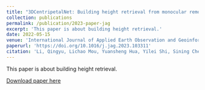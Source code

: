 ```yaml
---
title: "3DCentripetalNet: Building height retrieval from monocular remote sensing imagery"
collection: publications
permalink: /publication/2023-paper-jag
excerpt: 'This paper is about building height retrieval.'
date: 2022-05-15
venue: 'International Journal of Applied Earth Observation and Geoinformation'
paperurl: 'https://doi.org/10.1016/j.jag.2023.103311'
citation: 'Li, Qingyu, Lichao Mou, Yuansheng Hua, Yilei Shi, Sining Chen, Yao Sun and Xiao Xiang Zhu. "3DCentripetalNet: Building height retrieval from monocular remote sensing imagery." International Journal of Applied Earth Observation and Geoinformation 120 (2023): 103311.'
---
```

This paper is about building height retrieval.

[Download paper here](https://github.com/lqycrystal/qingyuli.github.io/tree/main/files/2023-paper-jag.pdf)
